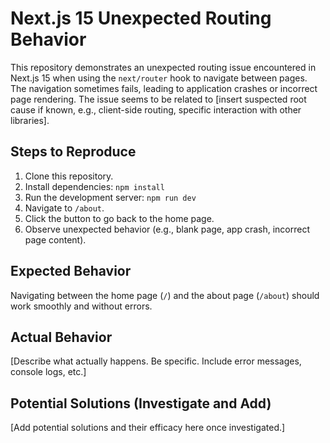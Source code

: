 # Next.js 15 Unexpected Routing Behavior

This repository demonstrates an unexpected routing issue encountered in Next.js 15 when using the `next/router` hook to navigate between pages.  The navigation sometimes fails, leading to application crashes or incorrect page rendering.  The issue seems to be related to [insert suspected root cause if known, e.g., client-side routing, specific interaction with other libraries].

## Steps to Reproduce

1. Clone this repository.
2. Install dependencies: `npm install`
3. Run the development server: `npm run dev`
4. Navigate to `/about`. 
5. Click the button to go back to the home page.
6. Observe unexpected behavior (e.g., blank page, app crash, incorrect page content). 

## Expected Behavior

Navigating between the home page (`/`) and the about page (`/about`) should work smoothly and without errors.

## Actual Behavior

[Describe what actually happens. Be specific. Include error messages, console logs, etc.]

## Potential Solutions (Investigate and Add)

[Add potential solutions and their efficacy here once investigated.]